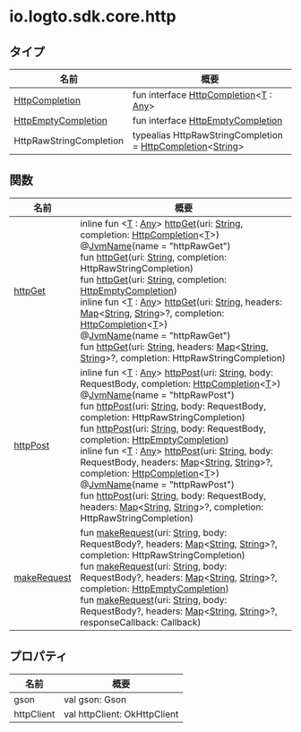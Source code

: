# io.logto.sdk.core.http

## タイプ

| 名前                                        | 概要                                                                                                                                                                                                     |
| ------------------------------------------- | -------------------------------------------------------------------------------------------------------------------------------------------------------------------------------------------------------- |
| [HttpCompletion](-http-completion/index.md) | fun interface [HttpCompletion](-http-completion/index.md)&lt;[T](-http-completion/index.md) : [Any](https://kotlinlang.org/api/latest/jvm/stdlib/kotlin/-any/index.html)&gt; |
| [HttpEmptyCompletion](-http-empty-completion/index.md) | fun interface [HttpEmptyCompletion](-http-empty-completion/index.md)                                                                                                         |
| HttpRawStringCompletion                     | typealias HttpRawStringCompletion = [HttpCompletion](-http-completion/index.md)&lt;[String](https://kotlinlang.org/api/latest/jvm/stdlib/kotlin/-string/index.html)&gt;      |

## 関数

| 名前                           | 概要                                                                                                                                                                                                                                                                                                                                                                                                                                                           |
| ------------------------------ | ------------------------------------------------------------------------------------------------------------------------------------------------------------------------------------------------------------------------------------------------------------------------------------------------------------------------------------------------------------------------------------------------------------------------------------------------------------------------------------------------------------------------------------------------------------------------------------------------------------------------------------------------------------------------------------------------------------------------------------------------------------------------------------------------------------------------------------------------------------------------------------------------------------------------------------------------------------------------------------------------------------------------------------------------------------------------------------------------------------------------------------------------------------------------------------------------------------------------------------------------------------------------------------------------------------------------------------------------------------------------------------------------------------------------------------------------------------------------------------------------------------------------------------------------------------------------------------------------------------------------------------------------------------------------------------------------------------------------------------------------------------------------------------------------------------------------------------------------------------------------------------------------------------------------------------------------------------------------------------------------------------------ |
| [httpGet](http-get.md)         | inline fun &lt;[T](http-get.md) : [Any](https://kotlinlang.org/api/latest/jvm/stdlib/kotlin/-any/index.html)&gt; [httpGet](http-get.md)(uri: [String](https://kotlinlang.org/api/latest/jvm/stdlib/kotlin/-string/index.html), completion: [HttpCompletion](-http-completion/index.md)&lt;[T](http-get.md)&gt;)<br/>@[JvmName](https://kotlinlang.org/api/latest/jvm/stdlib/kotlin.jvm/-jvm-name/index.html)(name = &quot;httpRawGet&quot;)<br/>fun [httpGet](http-get.md)(uri: [String](https://kotlinlang.org/api/latest/jvm/stdlib/kotlin/-string/index.html), completion: HttpRawStringCompletion)<br/>fun [httpGet](http-get.md)(uri: [String](https://kotlinlang.org/api/latest/jvm/stdlib/kotlin/-string/index.html), completion: [HttpEmptyCompletion](-http-empty-completion/index.md))<br/>inline fun &lt;[T](http-get.md) : [Any](https://kotlinlang.org/api/latest/jvm/stdlib/kotlin/-any/index.html)&gt; [httpGet](http-get.md)(uri: [String](https://kotlinlang.org/api/latest/jvm/stdlib/kotlin/-string/index.html), headers: [Map](https://kotlinlang.org/api/latest/jvm/stdlib/kotlin.collections/-map/index.html)&lt;[String](https://kotlinlang.org/api/latest/jvm/stdlib/kotlin/-string/index.html), [String](https://kotlinlang.org/api/latest/jvm/stdlib/kotlin/-string/index.html)&gt;?, completion: [HttpCompletion](-http-completion/index.md)&lt;[T](http-get.md)&gt;)<br/>@[JvmName](https://kotlinlang.org/api/latest/jvm/stdlib/kotlin.jvm/-jvm-name/index.html)(name = &quot;httpRawGet&quot;)<br/>fun [httpGet](http-get.md)(uri: [String](https://kotlinlang.org/api/latest/jvm/stdlib/kotlin/-string/index.html), headers: [Map](https://kotlinlang.org/api/latest/jvm/stdlib/kotlin.collections/-map/index.html)&lt;[String](https://kotlinlang.org/api/latest/jvm/stdlib/kotlin/-string/index.html), [String](https://kotlinlang.org/api/latest/jvm/stdlib/kotlin/-string/index.html)&gt;?, completion: HttpRawStringCompletion)                                                                                                                |
| [httpPost](http-post.md)       | inline fun &lt;[T](http-post.md) : [Any](https://kotlinlang.org/api/latest/jvm/stdlib/kotlin/-any/index.html)&gt; [httpPost](http-post.md)(uri: [String](https://kotlinlang.org/api/latest/jvm/stdlib/kotlin/-string/index.html), body: RequestBody, completion: [HttpCompletion](-http-completion/index.md)&lt;[T](http-post.md)&gt;)<br/>@[JvmName](https://kotlinlang.org/api/latest/jvm/stdlib/kotlin.jvm/-jvm-name/index.html)(name = &quot;httpRawPost&quot;)<br/>fun [httpPost](http-post.md)(uri: [String](https://kotlinlang.org/api/latest/jvm/stdlib/kotlin/-string/index.html), body: RequestBody, completion: HttpRawStringCompletion)<br/>fun [httpPost](http-post.md)(uri: [String](https://kotlinlang.org/api/latest/jvm/stdlib/kotlin/-string/index.html), body: RequestBody, completion: [HttpEmptyCompletion](-http-empty-completion/index.md))<br/>inline fun &lt;[T](http-post.md) : [Any](https://kotlinlang.org/api/latest/jvm/stdlib/kotlin/-any/index.html)&gt; [httpPost](http-post.md)(uri: [String](https://kotlinlang.org/api/latest/jvm/stdlib/kotlin/-string/index.html), body: RequestBody, headers: [Map](https://kotlinlang.org/api/latest/jvm/stdlib/kotlin.collections/-map/index.html)&lt;[String](https://kotlinlang.org/api/latest/jvm/stdlib/kotlin/-string/index.html), [String](https://kotlinlang.org/api/latest/jvm/stdlib/kotlin/-string/index.html)&gt;?, completion: [HttpCompletion](-http-completion/index.md)&lt;[T](http-post.md)&gt;)<br/>@[JvmName](https://kotlinlang.org/api/latest/jvm/stdlib/kotlin.jvm/-jvm-name/index.html)(name = &quot;httpRawPost&quot;)<br/>fun [httpPost](http-post.md)(uri: [String](https://kotlinlang.org/api/latest/jvm/stdlib/kotlin/-string/index.html), body: RequestBody, headers: [Map](https://kotlinlang.org/api/latest/jvm/stdlib/kotlin.collections/-map/index.html)&lt;[String](https://kotlinlang.org/api/latest/jvm/stdlib/kotlin/-string/index.html), [String](https://kotlinlang.org/api/latest/jvm/stdlib/kotlin/-string/index.html)&gt;?, completion: HttpRawStringCompletion) |
| [makeRequest](make-request.md) | fun [makeRequest](make-request.md)(uri: [String](https://kotlinlang.org/api/latest/jvm/stdlib/kotlin/-string/index.html), body: RequestBody?, headers: [Map](https://kotlinlang.org/api/latest/jvm/stdlib/kotlin.collections/-map/index.html)&lt;[String](https://kotlinlang.org/api/latest/jvm/stdlib/kotlin/-string/index.html), [String](https://kotlinlang.org/api/latest/jvm/stdlib/kotlin/-string/index.html)&gt;?, completion: HttpRawStringCompletion)<br/>fun [makeRequest](make-request.md)(uri: [String](https://kotlinlang.org/api/latest/jvm/stdlib/kotlin/-string/index.html), body: RequestBody?, headers: [Map](https://kotlinlang.org/api/latest/jvm/stdlib/kotlin.collections/-map/index.html)&lt;[String](https://kotlinlang.org/api/latest/jvm/stdlib/kotlin/-string/index.html), [String](https://kotlinlang.org/api/latest/jvm/stdlib/kotlin/-string/index.html)&gt;?, completion: [HttpEmptyCompletion](-http-empty-completion/index.md))<br/>fun [makeRequest](make-request.md)(uri: [String](https://kotlinlang.org/api/latest/jvm/stdlib/kotlin/-string/index.html), body: RequestBody?, headers: [Map](https://kotlinlang.org/api/latest/jvm/stdlib/kotlin.collections/-map/index.html)&lt;[String](https://kotlinlang.org/api/latest/jvm/stdlib/kotlin/-string/index.html), [String](https://kotlinlang.org/api/latest/jvm/stdlib/kotlin/-string/index.html)&gt;?, responseCallback: Callback)                                                                                                                                                                                                                                                                                                                                                                                                                                                                                                                                                                                                                                                         |

## プロパティ

| 名前       | 概要            |
| ---------- | ---------------- |
| gson       | val gson: Gson   |
| httpClient | val httpClient: OkHttpClient |